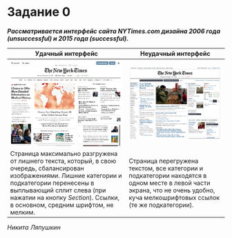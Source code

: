 # Задание 0
**_Рассматривается интерфейс сайта NYTimes.com дизайна 2006 года (unsuccessful) и 2015 года (successful)._**

|Удачный интерфейс | Неудачный интерфейс|
|--------------|---------------|
| ![Success](./success.png) | ![Unsuccess](./unsuccess.png) |
| Страница максимально разгружена от лишнего текста, который, в свою очередь, сбалансирован изображениями. Лишние категории и подкатегории перенесены в выплывающий сплит слева (при нажатии на кнопку *Section*). Ссылки, в основном, средним шрифтом, не мелким. | Страница перегружена текстом, все категории и подкатегории находятся в одном месте в левой части экрана, что не очень удобно, куча мелкошрифтовых ссылок (те же подкатегории). |

*Никита Ляпушкин*
